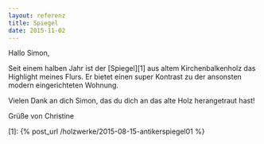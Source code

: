 ```yaml
---
layout: referenz
title: Spiegel
date: 2015-11-02
---
```


Hallo Simon,
 
Seit einem halben Jahr ist der [Spiegel][1] aus altem Kirchenbalkenholz das Highlight meines Flurs.
Er bietet einen super Kontrast zu der ansonsten modern eingerichteten Wohnung.
 
Vielen Dank an dich Simon, das du dich an das alte Holz herangetraut hast!
 
Grüße von Christine

[1]: {% post_url /holzwerke/2015-08-15-antikerspiegel01 %}